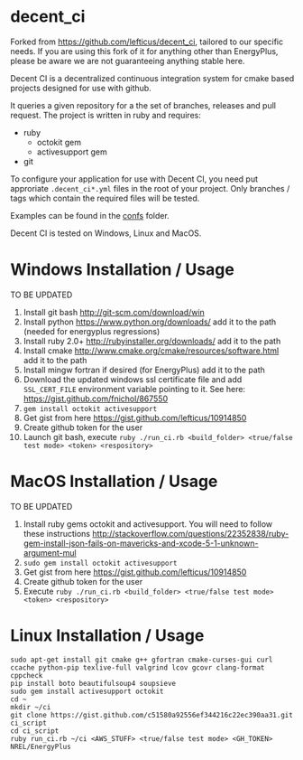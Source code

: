 decent_ci
=========

Forked from https://github.com/lefticus/decent_ci, tailored to our specific needs.  If you are using this fork of it for anything other than EnergyPlus, please be aware we are not guaranteeing anything stable here.

Decent CI is a decentralized continuous integration system for cmake based projects designed for use with github.

It queries a given repository for a the set of branches, releases and pull request. The project is written in ruby and requires:

- ruby
  - octokit gem
  - activesupport gem
- git

To configure your application for use with Decent CI, you need put approriate `.decent_ci*.yml` files in the root of your project. Only branches / tags which contain the required files will be tested.

Examples can be found in the [confs](confs) folder.

Decent CI is tested on Windows, Linux and MacOS.

# Windows Installation / Usage

TO BE UPDATED

 1. Install git bash http://git-scm.com/download/win
 2. Install python https://www.python.org/downloads/ add it to the path (needed for energyplus regressions)
 3. Install ruby 2.0+ http://rubyinstaller.org/downloads/ add it to the path
 4. Install cmake http://www.cmake.org/cmake/resources/software.html add it to the path
 5. Install mingw fortran if desired (for EnergyPlus) add it to the path
 6. Download the updated windows ssl certificate file and add `SSL_CERT_FILE` environment variable pointing to it. See here: https://gist.github.com/fnichol/867550
 7. `gem install octokit activesupport`
 8. Get gist from here https://gist.github.com/lefticus/10914850
 9. Create github token for the user
 10. Launch git bash, execute `ruby ./run_ci.rb <build_folder> <true/false test mode> <token> <respository>`

# MacOS Installation / Usage

TO BE UPDATED 

 1. Install ruby gems octokit and activesupport. You will need to follow these instructions http://stackoverflow.com/questions/22352838/ruby-gem-install-json-fails-on-mavericks-and-xcode-5-1-unknown-argument-mul
 2. `sudo gem install octokit activesupport`
 3. Get gist from here https://gist.github.com/lefticus/10914850
 4. Create github token for the user
 5. Execute `ruby ./run_ci.rb <build_folder> <true/false test mode> <token> <respository>`

# Linux Installation / Usage

```
sudo apt-get install git cmake g++ gfortran cmake-curses-gui curl ccache python-pip texlive-full valgrind lcov gcovr clang-format cppcheck
pip install boto beautifulsoup4 soupsieve
sudo gem install activesupport octokit
cd ~
mkdir ~/ci
git clone https://gist.github.com/c51580a92556ef344216c22ec390aa31.git ci_script
cd ci_script
ruby run_ci.rb ~/ci <AWS_STUFF> <true/false test mode> <GH_TOKEN> NREL/EnergyPlus
```



